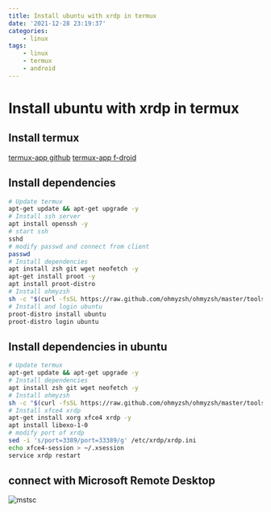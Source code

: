 ```yaml
---
title: Install ubuntu with xrdp in termux
date: '2021-12-28 23:19:37'
categories:
    - linux
tags:
    - linux
    - termux
    - android
---
```


# Install ubuntu with xrdp in termux


## Install termux

[termux-app github](https://github.com/termux/termux-app)
[termux-app f-droid](https://f-droid.org/en/packages/com.termux/)

## Install dependencies

```bash
# Update termux
apt-get update && apt-get upgrade -y
# Install ssh server
apt install openssh -y
# start ssh
sshd
# modify passwd and connect from client
passwd
# Install dependencies
apt install zsh git wget neofetch -y
apt-get install proot -y
apt install proot-distro
# Install ohmyzsh
sh -c "$(curl -fsSL https://raw.github.com/ohmyzsh/ohmyzsh/master/tools/install.sh)"
# Install and login ubuntu
proot-distro install ubuntu
proot-distro login ubuntu
```

## Install dependencies in ubuntu

```bash
# Update termux
apt-get update && apt-get upgrade -y
# Install dependencies
apt install zsh git wget neofetch -y
# Install ohmyzsh
sh -c "$(curl -fsSL https://raw.github.com/ohmyzsh/ohmyzsh/master/tools/install.sh)"
# Install xfce4 xrdp
apt-get install xorg xfce4 xrdp -y
apt install libexo-1-0
# modify port of xrdp
sed -i 's/port=3389/port=33389/g' /etc/xrdp/xrdp.ini
echo xfce4-session > ~/.xsession
service xrdp restart
```

## connect with Microsoft Remote Desktop

![mstsc](/pic/install-ubuntu-with-xrdp-in-termux/mstsc.png)
